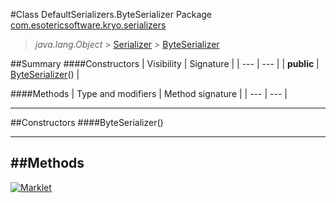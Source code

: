 #Class DefaultSerializers.ByteSerializer
Package [com.esotericsoftware.kryo.serializers](README.md)<br>

> *java.lang.Object* > [Serializer](../Serializer.md) > [ByteSerializer](ByteSerializer.md)






##Summary
####Constructors
| Visibility | Signature |
| --- | --- |
| **public** | [ByteSerializer](#byteserializer)() |

####Methods
| Type and modifiers | Method signature |
| --- | --- |

---


##Constructors
####ByteSerializer()
> 


---


##Methods
---

[![Marklet](https://img.shields.io/badge/Generated%20by-Marklet-green.svg)](https://github.com/Faylixe/marklet)